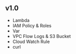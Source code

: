 v1.0
-----

- Lambda
- IAM Policy & Roles
- Var
- VPC Flow Logs & S3 Bucket
- Cloud Watch Rule
- curl